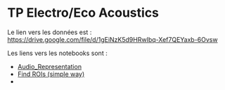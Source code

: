 # TP Electro/Eco Acoustics

Le lien vers les données est : https://drive.google.com/file/d/1gEiNzK5d9HRwIbq-Xef7QEYaxb-6Ovsw

Les liens vers les notebooks sont :
* [Audio_Representation](https://scikit-maad.github.io/_downloads/820920478fdb46c77730e9565b16c1f9/plot_audio_representation.ipynb)
* [Find ROIs (simple way)](https://scikit-maad.github.io/_downloads/d794a2c28e2dc083bd46a845cc0a961e/plot_find_rois_simple.ipynb)
* 
